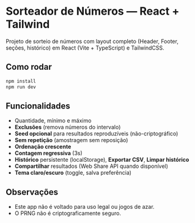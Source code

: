 # Sorteador de Números — React + Tailwind

Projeto de sorteio de números com layout completo (Header, Footer, seções, histórico) em React (Vite + TypeScript) e TailwindCSS.

## Como rodar
```bash
npm install
npm run dev
```

## Funcionalidades
- Quantidade, mínimo e máximo
- **Exclusões** (remova números do intervalo)
- **Seed opcional** para resultados reproduzíveis (não-criptográfico)
- **Sem repetição** (amostragem sem reposição)
- **Ordenação crescente**
- **Contagem regressiva** (3s)
- **Histórico** persistente (localStorage), **Exportar CSV**, **Limpar histórico**
- **Compartilhar** resultados (Web Share API quando disponível)
- **Tema claro/escuro** (toggle, salva preferência)

## Observações
- Este app não é voltado para uso legal ou jogos de azar.
- O PRNG não é criptograficamente seguro.
